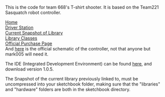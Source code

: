 This is the code for team 668's T-shirt shooter.  It is based on the Team221 Sasquatch robot controller.   
  
[Home](http://www.team221.com/robotopen)  
[Driver Station](http://www.team221.com/robotopen/ds.html)  
[Current Snapshot of Library](https://github.com/221robotics/RobotOpen-Sasquatch-Library/archive/master.zip)  
[Library Classes](https://robotopen.readthedocs.org/en/latest/)  
[Official Purchase Page](http://www.team221.com/robotopen/product.php?id=114)  
And [here](http://www.team221.com/upload/Sasquatch_rev2_drawing_package.pdf) is the official schematic of the controller, not that anyone but mark005 will need it.

The IDE (Integrated Development Environment) can be found [here](http://arduino.cc/en/Main/Software), and download version 1.0.5.

The Snapshot of the current library previously linked to, must be uncompressed into your sketchbook folder, making sure that the "libraries" and "hardware" folders are both in the sketchbook directory.
